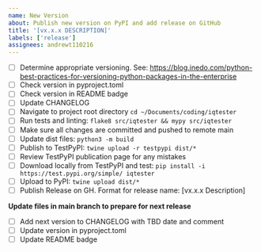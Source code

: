 ```yaml
---
name: New Version
about: Publish new version on PyPI and add release on GitHub
title: '[vx.x.x DESCRIPTION]'
labels: ['release']
assignees: andrewt110216
---
```


- [ ] Determine appropriate versioning. See: https://blog.inedo.com/python-best-practices-for-versioning-python-packages-in-the-enterprise
- [ ] Check version in pyproject.toml
- [ ] Check version in README badge
- [ ] Update CHANGELOG
- [ ] Navigate to project root directory `cd ~/Documents/coding/iqtester`
- [ ] Run tests and linting: `flake8 src/iqtester && mypy src/iqtester`
- [ ] Make sure all changes are committed and pushed to remote main
- [ ] Update dist files: `python3 -m build`
- [ ] Publish to TestPyPI: `twine upload -r testpypi dist/*`
- [ ] Review TestPyPI publication page for any mistakes
- [ ] Download locally from TestPyPI and test: `pip install -i https://test.pypi.org/simple/ iqtester`
- [ ] Upload to PyPI: `twine upload dist/*`
- [ ] Publish Release on GH. Format for release name: [vx.x.x Description]

**Update files in main branch to prepare for next release**
- [ ] Add next version to CHANGELOG with TBD date and comment
- [ ] Update version in pyproject.toml
- [ ] Update README badge